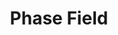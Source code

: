 ---
title: Phase Field
description: About Phase Field Simulation
image: https://media.springernature.com/full/springer-static/image/art%3A10.1038%2Fs41524-020-00445-w/MediaObjects/41524_2020_445_Fig3_HTML.png?as=webp
weight: -100

# Badge style
style:
    background: "#2a9d8f"
    color: "#fff"
---